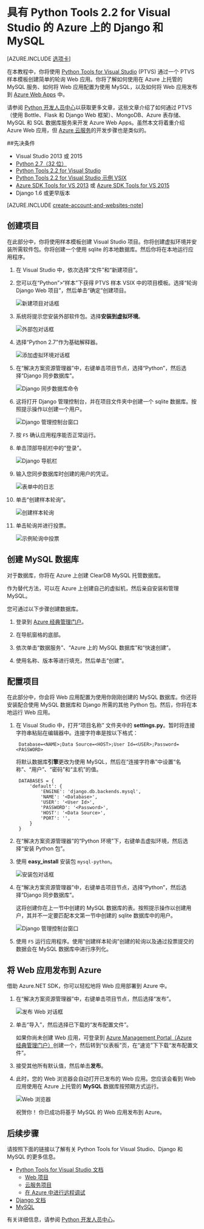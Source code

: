 <properties 
	pageTitle="具有 Python Tools 2.2 for Visual Studio 的 Azure 上的 Django 和 MySQL" 
	description="了解如何使用 Python Tools for Visual Studio 来创建在 MySQL 数据库实例中存储数据的 Django Web 应用，以及将应用部署到 Azure Web Apps 中。" 
	services="app-service\web" 
	documentationCenter="python" 
	authors="huguesv" 
	manager="wpickett" 
	editor=""/>

<tags
	ms.service="app-service-web"
	ms.date="06/01/2016"
	wacn.date="07/04/2016"/>

# 具有 Python Tools 2.2 for Visual Studio 的 Azure 上的 Django 和 MySQL 

[AZURE.INCLUDE [选项卡](../../includes/app-service-web-get-started-nav-tabs.md)]

在本教程中，你将使用 [Python Tools for Visual Studio] (PTVS) 通过一个 PTVS 样本模板创建简单的轮询 Web 应用。你将了解如何使用在 Azure 上托管的 MySQL 服务、如何将 Web 应用配置为使用 MySQL，以及如何将 Web 应用发布到 [Azure Web Apps](/documentation/services/web-sites/) 中。

请参阅 [Python 开发人员中心]以获取更多文章，这些文章介绍了如何通过 PTVS（使用 Bottle、Flask 和 Django Web 框架）、MongoDB、Azure 表存储、MySQL 和 SQL 数据库服务来开发 Azure Web Apps。虽然本文将着重介绍 Azure Web 应用，但 [Azure 云服务]的开发步骤也是类似的。

##<a name="prerequisites"></a>先决条件

 - Visual Studio 2013 或 2015
 - [Python 2.7（32 位）]
 - [Python Tools 2.2 for Visual Studio]
 - [Python Tools 2.2 for Visual Studio 示例 VSIX]
 - [Azure SDK Tools for VS 2013] 或 [Azure SDK Tools for VS 2015]
 - Django 1.6 或更早版本

[AZURE.INCLUDE [create-account-and-websites-note](../../includes/create-account-and-websites-note.md)]

## 创建项目

在此部分中，你将使用样本模板创建 Visual Studio 项目。你将创建虚拟环境并安装所需软件包。你将创建一个使用 sqlite 的本地数据库。然后你将在本地运行应用程序。

1. 在 Visual Studio 中，依次选择“文件”和“新建项目”。

1. 您可以在“Python”>“样本”下获得 PTVS 样本 VSIX 中的项目模板。选择“轮询 Django Web 项目”，然后单击“确定”创建项目。

    ![新建项目对话框](./media/web-sites-python-ptvs-django-mysql/PollsDjangoNewProject.png)

1. 系统将提示您安装外部软件包。选择**安装到虚拟环境**。

    ![外部包对话框](./media/web-sites-python-ptvs-django-mysql/PollsDjangoExternalPackages.png)

1. 选择“Python 2.7”作为基础解释器。

    ![添加虚拟环境对话框](./media/web-sites-python-ptvs-django-mysql/PollsCommonAddVirtualEnv.png)

1. 在“解决方案资源管理器”中，右键单击项目节点，选择“Python”，然后选择“Django 同步数据库”。

    ![Django 同步数据库命令](./media/web-sites-python-ptvs-django-mysql/PollsDjangoSyncDB.png)

1. 这将打开 Django 管理控制台，并在项目文件夹中创建一个 sqlite 数据库。按照提示操作以创建一个用户。

    ![Django 管理控制台窗口](./media/web-sites-python-ptvs-django-mysql/PollsDjangoConsole.png)

1. 按 `F5` 确认应用程序能否正常运行。

1. 单击顶部导航栏中的“登录”。

    ![Django 导航栏](./media/web-sites-python-ptvs-django-mysql/PollsDjangoCommonBrowserLocalMenu.png)

1. 输入您同步数据库时创建的用户的凭证。

    ![表单中的日志](./media/web-sites-python-ptvs-django-mysql/PollsDjangoCommonBrowserLocalLogin.png)

1. 单击“创建样本轮询”。

    ![创建样本轮询](./media/web-sites-python-ptvs-django-mysql/PollsDjangoCommonBrowserNoPolls.png)

1. 单击轮询并进行投票。

    ![示例轮询中投票](./media/web-sites-python-ptvs-django-mysql/PollsDjangoSqliteBrowser.png)

## 创建 MySQL 数据库

对于数据库，你将在 Azure 上创建 ClearDB MySQL 托管数据库。

作为替代方法，可以在 Azure 上创建自己的虚拟机，然后亲自安装和管理 MySQL。

您可通过以下步骤创建数据库。

1. 登录到 [Azure 经典管理门户]。

1.  在导航窗格的底部。

1.  依次单击“数据服务”、“Azure 上的 MySQL 数据库”和“快速创建”。

1.  使用名称、版本等进行填充，然后单击“创建”。

## 配置项目

在此部分中，你会将 Web 应用配置为使用你刚刚创建的 MySQL 数据库。你还将安装配合使用 MySQL 数据库和 Django 所需的其他 Python 包。然后，你将在本地运行 Web 应用。

1. 在 Visual Studio 中，打开“项目名称” 文件夹中的 **settings.py**。暂时将连接字符串粘贴在编辑器中。连接字符串是按以下格式：

        Database=<NAME>;Data Source=<HOST>;User Id=<USER>;Password=<PASSWORD>

    将默认数据库**引擎**更改为使用 MySQL，然后在“连接字符串”中设置“名称”、“用户”、“密码”和“主机”的值。

        DATABASES = {
            'default': {
                'ENGINE': 'django.db.backends.mysql',
                'NAME': '<Database>',
                'USER': '<User Id>',
                'PASSWORD': '<Password>',
                'HOST': '<Data Source>',
                'PORT': '',
            }
        }


1. 在“解决方案资源管理器”的“Python 环境”下，右键单击虚拟环境，然后选择“安装 Python 包”。

1. 使用 **easy\_install** 安装包 `mysql-python`。

    ![安装包对话框](./media/web-sites-python-ptvs-django-mysql/PollsDjangoMySQLInstallPackage.png)

1. 在“解决方案资源管理器”中，右键单击项目节点，选择“Python”，然后选择“Django 同步数据库”。

    这将创建你在上一节中创建的 MySQL 数据库的表。按照提示操作以创建用户，其并不一定要匹配本文第一节中创建的 sqlite 数据库中的用户。

    ![Django 管理控制台窗口](./media/web-sites-python-ptvs-django-mysql/PollsDjangoConsole.png)

1. 使用 `F5` 运行应用程序。使用“创建样本轮询”创建的轮询以及通过投票提交的数据会在 MySQL 数据库中进行序列化。

## 将 Web 应用发布到 Azure

借助 Azure.NET SDK，你可以轻松地将 Web 应用部署到 Azure 中。

1. 在“解决方案资源管理器”中，右键单击项目节点，然后选择“发布”。

    ![发布 Web 对话框](./media/web-sites-python-ptvs-django-mysql/PollsCommonPublishWebSiteDialog.png)

1.  单击“导入”，然后选择已下载的“发布配置文件”。

	如果你尚未创建 Web 应用，可登录到 [Azure Management Portal（Azure 经典管理门户）](https://manage.windowsazure.cn/)创建一个，然后转到“仪表板”页，在“速览”下下载“发布配置文件”。

1. 接受其他所有默认值，然后单击**发布**。

1. 此时，您的 Web 浏览器会自动打开已发布的 Web 应用。您应该会看到 Web 应用使用在 Azure 上托管的 **MySQL** 数据库按预期方式运行。

    ![Web 浏览器](./media/web-sites-python-ptvs-django-mysql/PollsDjangoAzureBrowser.png)

    祝贺你！ 你已成功将基于 MySQL 的 Web 应用发布到 Azure。

## 后续步骤

请按照下面的链接以了解有关 Python Tools for Visual Studio、Django 和 MySQL 的更多信息。

- [Python Tools for Visual Studio 文档]
  - [Web 项目]
  - [云服务项目]
  - [在 Azure 中进行远程调试]
- [Django 文档]
- [MySQL]

有关详细信息，请参阅 [Python 开发人员中心](/develop/python/)。

<!--Link references-->

[Python 开发人员中心]: /develop/python/
[Azure 云服务]: /documentation/articles/cloud-services-python-ptvs/

<!--External Link references-->

[Azure 经典管理门户]: https://manage.windowsazure.cn
[Python Tools for Visual Studio]: http://aka.ms/ptvs
[Python Tools 2.2 for Visual Studio]: http://go.microsoft.com/fwlink/?LinkID=624025
[Python Tools 2.2 for Visual Studio 示例 VSIX]: http://go.microsoft.com/fwlink/?LinkID=624025
[Azure SDK Tools for VS 2013]: http://go.microsoft.com/fwlink/?LinkId=323510
[Azure SDK Tools for VS 2015]: http://go.microsoft.com/fwlink/?LinkId=518003
[Python 2.7（32 位）]: http://go.microsoft.com/fwlink/?LinkId=517190
[Python Tools for Visual Studio 文档]: http://aka.ms/ptvsdocs
[在 Azure 中进行远程调试]: http://go.microsoft.com/fwlink/?LinkId=624026
[Web 项目]: http://go.microsoft.com/fwlink/?LinkId=624027
[云服务项目]: http://go.microsoft.com/fwlink/?LinkId=624028
[Django 文档]: https://www.djangoproject.com/
[MySQL]: http://www.mysql.com/
[video]: http://youtu.be/oKCApIrS0Lo

<!---HONumber=Mooncake_0627_2016-->